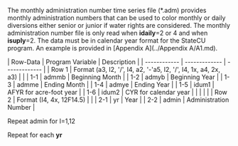 The monthly administration number time series file (\*.adm) provides monthly administration numbers that can 
be used to color monthly or daily diversions either senior or junior if water rights are considered.  The 
monthly administration number file is only read when **idaily**=2 or 4 and when **isuply**=2.  The data must be in 
calendar year format for the StateCU program.  An example is provided in [Appendix A](../Appendix A/A1.md).

 | Row-Data | Program Variable | Description |
    | ------------ | ------------- | ------------- |
	| Row 1 | Format (a3, I2, '/', I4, a2, '-'a5, I2, '/', I4, 1x, a4, 2x, a3) | |
	| 1-1 | admmb | Beginning Month |
	| 1-2 | admyb | Beginning Year | 
	| 1-3 | admme | Ending Month | 
	| 1-4 | admye | Ending Year |
	| 1-5 | idum1 | AFYR for acre-foot year |
	| 1-6 | idum2 | CYR for calendar year |
	| | | |
    | Row 2 | Format (I4, 4x, 12F14.5) | |
	| 2-1 | yr | Year | 
	| 2-2 | admin | Administration Number | 
	
Repeat admin for I=1,12

Repeat for each **yr**